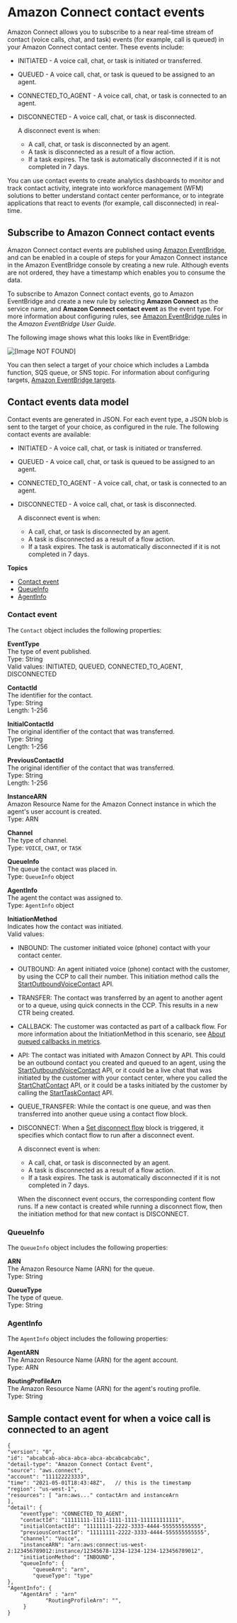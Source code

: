 # Amazon Connect contact events<a name="contact-events"></a>

Amazon Connect allows you to subscribe to a near real\-time stream of contact \(voice calls, chat, and task\) events \(for example, call is queued\) in your Amazon Connect contact center\. These events include:
+ INITIATED \- A voice call, chat, or task is initiated or transferred\. 
+ QUEUED \- A voice call, chat, or task is queued to be assigned to an agent\.
+ CONNECTED\_TO\_AGENT \- A voice call, chat, or task is connected to an agent\.
+ DISCONNECTED \- A voice call, chat, or task is disconnected\. 

  A disconnect event is when:
  + A call, chat, or task is disconnected by an agent\.
  + A task is disconnected as a result of a flow action\.
  + If a task expires\. The task is automatically disconnected if it is not completed in 7 days\. 

You can use contact events to create analytics dashboards to monitor and track contact activity, integrate into workforce management \(WFM\) solutions to better understand contact center performance, or to integrate applications that react to events \(for example, call disconnected\) in real\-time\. 

## Subscribe to Amazon Connect contact events<a name="subscribe-contact-events"></a>

Amazon Connect contact events are published using [Amazon EventBridge](http://aws.amazon.com/eventbridge/), and can be enabled in a couple of steps for your Amazon Connect instance in the Amazon EventBridge console by creating a new rule\. Although events are not ordered, they have a timestamp which enables you to consume the data\.

To subscribe to Amazon Connect contact events, go to Amazon EventBridge and create a new rule by selecting **Amazon Connect** as the service name, and **Amazon Connect contact event** as the event type\. For more information about configuring rules, see [Amazon EventBridge rules](https://docs.aws.amazon.com/eventbridge/latest/userguide/eb-rules.html) in the *Amazon EventBridge User Guide*\. 

The following image shows what this looks like in EventBridge:

![\[Image NOT FOUND\]](http://docs.aws.amazon.com/connect/latest/adminguide/images/contact-events-eventbridge-rule.png)

You can then select a target of your choice which includes a Lambda function, SQS queue, or SNS topic\. For information about configuring targets, [Amazon EventBridge targets](https://docs.aws.amazon.com/eventbridge/latest/userguide/eb-targets.html)\. 

## Contact events data model<a name="contact-events-data-model"></a>

Contact events are generated in JSON\. For each event type, a JSON blob is sent to the target of your choice, as configured in the rule\. The following contact events are available: 
+ INITIATED \- A voice call, chat, or task is initiated or transferred\. 
+ QUEUED \- A voice call, chat, or task is queued to be assigned to an agent\.
+ CONNECTED\_TO\_AGENT \- A voice call, chat, or task is connected to an agent\.
+ DISCONNECTED \- A voice call, chat, or task is disconnected\. 

  A disconnect event is when:
  + A call, chat, or task is disconnected by an agent\.
  + A task is disconnected as a result of a flow action\.
  + If a task expires\. The task is automatically disconnected if it is not completed in 7 days\. 

**Topics**
+ [Contact event](#ContactEvent)
+ [QueueInfo](#QueueInfo)
+ [AgentInfo](#AgentInfo)

### Contact event<a name="ContactEvent"></a>

The `Contact` object includes the following properties:

**EventType**  
The type of event published\.  
Type: String  
Valid values: INITIATED, QUEUED, CONNECTED\_TO\_AGENT, DISCONNECTED

**ContactId**  
The identifier for the contact\.  
Type: String  
Length: 1\-256

**InitialContactId**  
The original identifier of the contact that was transferred\.  
Type: String  
Length: 1\-256

**PreviousContactId**  
The original identifier of the contact that was transferred\.  
Type: String  
Length: 1\-256

**InstanceARN**  
Amazon Resource Name for the Amazon Connect instance in which the agent's user account is created\.  
Type: ARN

**Channel**  
The type of channel\.  
Type: `VOICE`, `CHAT`, or `TASK`

**QueueInfo**  
The queue the contact was placed in\.  
Type: `QueueInfo` object 

**AgentInfo**  
The agent the contact was assigned to\.  
Type: `AgentInfo` object 

**InitiationMethod**  
Indicates how the contact was initiated\.  
Valid values:  
+ INBOUND: The customer initiated voice \(phone\) contact with your contact center\.
+ OUTBOUND: An agent initiated voice \(phone\) contact with the customer, by using the CCP to call their number\. This initiation method calls the [StartOutboundVoiceContact](https://docs.aws.amazon.com/connect/latest/APIReference/API_StartOutboundVoiceContact.html) API\.
+ TRANSFER: The contact was transferred by an agent to another agent or to a queue, using quick connects in the CCP\. This results in a new CTR being created\.
+ CALLBACK: The customer was contacted as part of a callback flow\. For more information about the InitiationMethod in this scenario, see [About queued callbacks in metrics](about-queued-callbacks.md)\. 
+ API: The contact was initiated with Amazon Connect by API\. This could be an outbound contact you created and queued to an agent, using the [StartOutboundVoiceContact](https://docs.aws.amazon.com/connect/latest/APIReference/API_StartOutboundVoiceContact.html) API, or it could be a live chat that was initiated by the customer with your contact center, where you called the [StartChatContact](https://docs.aws.amazon.com/connect/latest/APIReference/API_StartChatContact.html) API, or it could be a tasks initiated by the customer by calling the [StartTaskContact](https://docs.aws.amazon.com/connect/latest/APIReference/API_StartTaskContact.html) API\. 
+ QUEUE\_TRANSFER: While the contact is one queue, and was then transferred into another queue using a contact flow block\.
+ DISCONNECT: When a [Set disconnect flow](set-disconnect-flow.md) block is triggered, it specifies which contact flow to run after a disconnect event\. 

  A disconnect event is when:
  + A call, chat, or task is disconnected by an agent\.
  + A task is disconnected as a result of a flow action\.
  + If a task expires\. The task is automatically disconnected if it is not completed in 7 days\. 

  When the disconnect event occurs, the corresponding content flow runs\. If a new contact is created while running a disconnect flow, then the initiation method for that new contact is DISCONNECT\.

### QueueInfo<a name="QueueInfo"></a>

The `QueueInfo` object includes the following properties:

**ARN**  
The Amazon Resource Name \(ARN\) for the queue\.  
Type: String

**QueueType**  
The type of queue\.  
Type: String

### AgentInfo<a name="AgentInfo"></a>

The `AgentInfo` object includes the following properties:

**AgentARN**  
The Amazon Resource Name \(ARN\) for the agent account\.  
Type: ARN

**RoutingProfileArn**  
The Amazon Resource Name \(ARN\) for the agent's routing profile\.  
Type: String

## Sample contact event for when a voice call is connected to an agent<a name="sample-contact-event"></a>

```
{
"version": "0", 
"id": "abcabcab-abca-abca-abca-abcabcabcabc", 
"detail-type": "Amazon Connect Contact Event", 
"source": "aws.connect", 
"account": "111122223333", 
"time": "2021-05-01T18:43:48Z",   // this is the timestamp
"region": "us-west-1", 
"resources": [ "arn:aws..." contactArn and instanceArn
],
"detail": { 
    "eventType": "CONNECTED_TO_AGENT", 
    "contactId": "11111111-1111-1111-1111-111111111111",
    "initialContactId": "11111111-2222-3333-4444-555555555555",
    "previousContactId": "11111111-2222-3333-4444-555555555555",
    "channel": "Voice",
    "instanceARN": "arn:aws:connect:us-west-2:123456789012:instance/12345678-1234-1234-1234-123456789012",
    "initiationMethod": "INBOUND",
    "queueInfo": {
        "queueArn": "arn",       
        "queueType": "type"
},
"AgentInfo": {
    "AgentArn" : "arn"
            "RoutingProfileArn": "",
     }
}
```